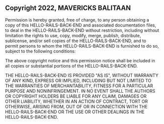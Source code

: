 ## Copyright 2022, MAVERICKS BALITAAN

Permission is hereby granted, free of charge, to any person obtaining a copy of this HELLO-RAILS-BACK-END and associated documentation files, to deal in the HELLO-RAILS-BACK-END without restriction, including without limitation the rights to use, copy, modify, merge, publish, distribute, sublicense, and/or sell copies of the HELLO-RAILS-BACK-END, and to permit persons to whom the HELLO-RAILS-BACK-END is furnished to do so, subject to the following conditions:

The above copyright notice and this permission notice shall be included in all copies or substantial portions of the HELLO-RAILS-BACK-END.

THE HELLO-RAILS-BACK-END IS PROVIDED "AS IS", WITHOUT WARRANTY OF ANY KIND, EXPRESS OR IMPLIED, INCLUDING BUT NOT LIMITED TO THE WARRANTIES OF MERCHANTABILITY, FITNESS FOR A PARTICULAR PURPOSE AND NONINFRINGEMENT. IN NO EVENT SHALL THE AUTHORS OR COPYRIGHT HOLDERS BE LIABLE FOR ANY CLAIM, DAMAGES OR OTHER LIABILITY, WHETHER IN AN ACTION OF CONTRACT, TORT OR OTHERWISE, ARISING FROM, OUT OF OR IN CONNECTION WITH THE HELLO-RAILS-BACK-END OR THE USE OR OTHER DEALINGS IN THE HELLO-RAILS-BACK-END.

